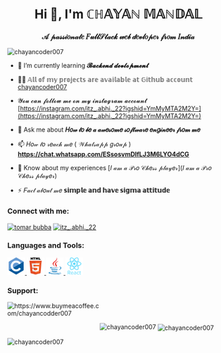 <h1 align="center">Hi 👋, I'm ℂℍ𝔸𝕐𝔸ℕ 𝕄𝔸ℕ𝔻𝔸𝕃</h1>
<h3 align="center">𝒜 𝓅𝒶𝓈𝓈𝒾𝑜𝓃𝒶𝓉𝑒 𝐹𝓊𝓁𝓁𝒮𝓉𝒶𝒸𝓀 𝓌𝑒𝒷 𝒹𝑒𝓋𝓁𝑜𝓅𝑒𝓇 𝒻𝓇𝑜𝓂 𝐼𝓃𝒹𝒾𝒶</h3>

<p align="left"> <img src="https://komarev.com/ghpvc/?username=chayancoder007&label=Profile%20views&color=0e75b6&style=flat" alt="chayancoder007" /> </p>

- 🌱 I’m currently learning **𝓑𝓪𝓬𝓴𝓮𝓷𝓭 𝓭𝓮𝓿𝓵𝓸𝓹𝓶𝓮𝓷𝓽**

- 👨‍💻 𝔸𝕝𝕝 𝕠𝕗 𝕞𝕪 𝕡𝕣𝕠𝕛𝕖𝕔𝕥𝕤 𝕒𝕣𝕖 𝕒𝕧𝕒𝕚𝕝𝕒𝕓𝕝𝕖 𝕒𝕥 𝔾𝕚𝕥𝕙𝕦𝕓 𝕒𝕔𝕔𝕠𝕦𝕟𝕥 [chayancoder007](chayancoder007)

- 𝓨𝓸𝓾 𝓬𝓪𝓷 𝓯𝓸𝓵𝓵𝓸𝔀 𝓶𝓮 𝓸𝓷 𝓶𝔂 𝓲𝓷𝓼𝓽𝓪𝓰𝓻𝓪𝓶 𝓪𝓬𝓬𝓸𝓾𝓷𝓽 [https://instagram.com/itz_.abhi._22?igshid=YmMyMTA2M2Y=](https://instagram.com/itz_.abhi._22?igshid=YmMyMTA2M2Y=)

- 💬 Ask me about **𝐻𝑜𝓌 𝓉𝑜 𝒷𝑒 𝒶 𝒶𝓌𝑒𝓈𝑜𝓂𝑒 𝓈𝑜𝒻𝓉𝓌𝒶𝓇𝑒 𝑒𝓃𝑔𝒾𝓃𝑒𝑒𝓇 𝒻𝓇𝑜𝓂 𝓂𝑒**

- 📫 𝐻𝑜𝓌 𝓉𝑜 𝓇𝑒𝒶𝒸𝒽 𝓂𝑒 ( 𝒲𝒽𝒶𝓉𝓈𝒶𝓅𝓅 𝑔𝓇𝑜𝓊𝓅 ) **https://chat.whatsapp.com/ESsosvmDIfLJ3M6LYO4dCG**

- 📄 Know about my experiences [𝐼 𝒶𝓂 𝒶 𝒫𝓇𝑜 𝒞𝒽𝑒𝓈𝓈 𝓅𝓁𝒶𝓎𝑒𝓇](𝐼 𝒶𝓂 𝒶 𝒫𝓇𝑜 𝒞𝒽𝑒𝓈𝓈 𝓅𝓁𝒶𝓎𝑒𝓇)

- ⚡ 𝐹𝒶𝒸𝓉 𝒶𝒷𝑜𝓊𝓉 𝓂𝑒 **𝕤𝕚𝕞𝕡𝕝𝕖 𝕒𝕟𝕕 𝕙𝕒𝕧𝕖 𝕤𝕚𝕘𝕞𝕒 𝕒𝕥𝕥𝕚𝕥𝕦𝕕𝕖**

<h3 align="left">Connect with me:</h3>
<p align="left">
<a href="https://fb.com/tomar bubba" target="blank"><img align="center" src="https://raw.githubusercontent.com/rahuldkjain/github-profile-readme-generator/master/src/images/icons/Social/facebook.svg" alt="tomar bubba" height="30" width="40" /></a>
<a href="https://instagram.com/itz_.abhi._22" target="blank"><img align="center" src="https://raw.githubusercontent.com/rahuldkjain/github-profile-readme-generator/master/src/images/icons/Social/instagram.svg" alt="itz_.abhi._22" height="30" width="40" /></a>
</p>

<h3 align="left">Languages and Tools:</h3>
<p align="left"> <a href="https://www.cprogramming.com/" target="_blank" rel="noreferrer"> <img src="https://raw.githubusercontent.com/devicons/devicon/master/icons/c/c-original.svg" alt="c" width="40" height="40"/> </a> <a href="https://www.w3.org/html/" target="_blank" rel="noreferrer"> <img src="https://raw.githubusercontent.com/devicons/devicon/master/icons/html5/html5-original-wordmark.svg" alt="html5" width="40" height="40"/> </a> <a href="https://www.java.com" target="_blank" rel="noreferrer"> <img src="https://raw.githubusercontent.com/devicons/devicon/master/icons/java/java-original.svg" alt="java" width="40" height="40"/> </a> <a href="https://reactjs.org/" target="_blank" rel="noreferrer"> <img src="https://raw.githubusercontent.com/devicons/devicon/master/icons/react/react-original-wordmark.svg" alt="react" width="40" height="40"/> </a> </p>

<h3 align="left">Support:</h3>
<p><a href="https://www.buymeacoffee.com/https://www.buymeacoffee.com/chayancodder007"> <img align="left" src="https://cdn.buymeacoffee.com/buttons/v2/default-yellow.png" height="50" width="210" alt="https://www.buymeacoffee.com/chayancodder007" /></a></p><br><br>

<p><img align="left" src="https://github-readme-stats.vercel.app/api/top-langs?username=chayancoder007&show_icons=true&locale=en&layout=compact" alt="chayancoder007" /></p>

<p>&nbsp;<img align="center" src="https://github-readme-stats.vercel.app/api?username=chayancoder007&show_icons=true&locale=en" alt="chayancoder007" /></p>

<p><img align="center" src="https://github-readme-streak-stats.herokuapp.com/?user=chayancoder007&" alt="chayancoder007" /></p>
